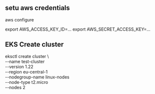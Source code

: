 ## setu aws credentials
aws configure

export AWS_ACCESS_KEY_ID=...
export AWS_SECRET_ACCESS_KEY=...

## EKS Create cluster

eksctl create cluster \                                              
--name test-cluster \
--version 1.22 \
--region eu-central-1 \
--nodegroup-name linux-nodes \
--node-type t2.micro \
--nodes 2
